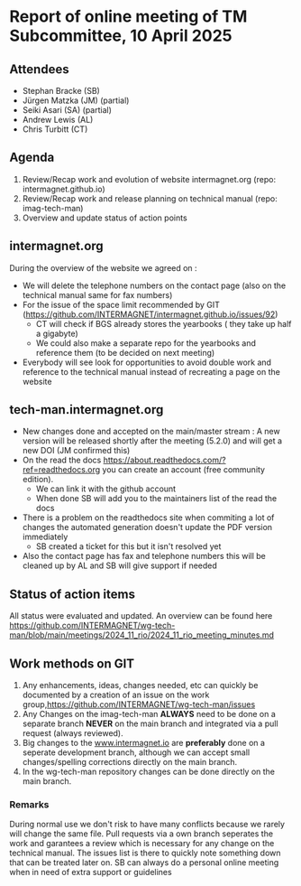 # Report of online meeting of TM Subcommittee, 10 April 2025

## Attendees
 
- Stephan Bracke (SB)
- Jürgen Matzka (JM) (partial)
- Seiki Asari (SA) (partial)
- Andrew Lewis (AL)
- Chris Turbitt (CT)

## Agenda

1. Review/Recap work and evolution of  website intermagnet.org (repo: intermagnet.github.io) 
2. Review/Recap work and release planning on technical manual (repo: imag-tech-man)
3. Overview and update status of action points

## intermagnet.org

During the overview of the website we agreed on :
 
+ We will delete the telephone numbers on the contact page (also on the technical manual same for fax numbers)
+ For the issue of the space limit recommended by GIT (https://github.com/INTERMAGNET/intermagnet.github.io/issues/92)
  - CT will check if BGS already stores the yearbooks ( they take up half a gigabyte)
  - We could also make a separate repo for the yearbooks and reference them (to be decided on next meeting)
+ Everybody will see look for opportunities to avoid double work and reference to the technical manual instead of recreating a page on the website


## tech-man.intermagnet.org

+ New changes done and accepted on the main/master stream : A new version will be released shortly after the meeting (5.2.0) and will get a new DOI (JM confirmed this)
+ On the read the docs https://about.readthedocs.com/?ref=readthedocs.org you can create an account (free community edition). 
  - We can link it with the github account
  - When done SB will add you to the maintainers list of the read the docs
+ There is a problem on the readthedocs site when commiting a lot of changes the automated generation doesn't  update the PDF version immediately 
  - SB created a ticket for this but it isn't resolved yet
+ Also the contact page has fax and telephone numbers this will be cleaned up by AL and SB will give support if needed

## Status of action items

All status were evaluated and updated.
An overview can be found here https://github.com/INTERMAGNET/wg-tech-man/blob/main/meetings/2024_11_rio/2024_11_rio_meeting_minutes.md








## Work methods on GIT 

1. Any enhancements, ideas, changes needed, etc can quickly be documented by a creation of an issue on the work group,https://github.com/INTERMAGNET/wg-tech-man/issues 
2. Any Changes on the imag-tech-man **ALWAYS** need to be done on a separate branch **NEVER** on the main branch and integrated via a pull request (always reviewed).
3. Big changes to the www.intermagnet.io are **preferably** done on a seperate development branch, although we can accept small changes/spelling corrections directly on the main branch.
4. In the wg-tech-man repository changes can be done directly on the main branch.

### Remarks

During normal use we don't risk to have many conflicts because we rarely will change the same file.
Pull requests via a  own branch seperates the work and garantees a review which is necessary for any change on the technical manual. 
The issues list is there to quickly note something down that can be treated later on.
SB can always do a personal online meeting when in need of extra support or guidelines 